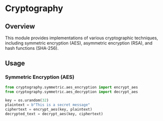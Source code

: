 # Cryptography

## Overview

This module provides implementations of various cryptographic techniques, including symmetric encryption (AES), asymmetric encryption (RSA), and hash functions (SHA-256).

## Usage

### Symmetric Encryption (AES)

```python
from cryptography.symmetric.aes_encryption import encrypt_aes
from cryptography.symmetric.aes_decryption import decrypt_aes

key = os.urandom(32)
plaintext = b"This is a secret message"
ciphertext = encrypt_aes(key, plaintext)
decrypted_text = decrypt_aes(key, ciphertext)
